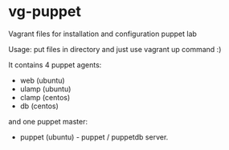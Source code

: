 # vg-puppet
Vagrant files for installation and configuration puppet lab

Usage: put files in directory and just use vagrant up command :)


It contains 4 puppet agents:
 - web (ubuntu)
 - ulamp (ubuntu)
 - clamp (centos)
 - db (centos)
 
 and one puppet master:
  - puppet (ubuntu) - puppet / puppetdb server.
